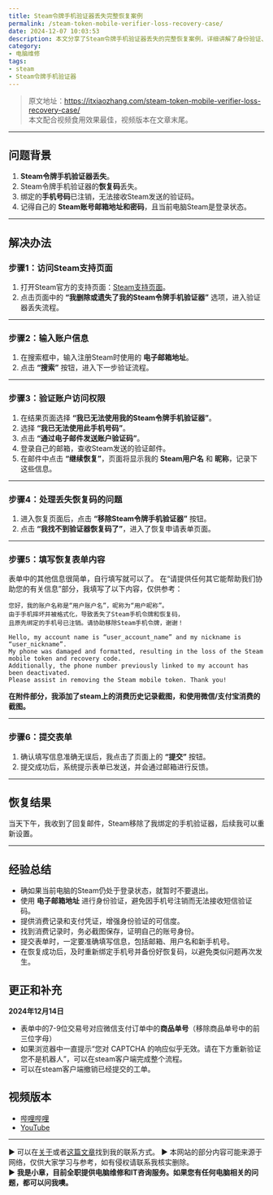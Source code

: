 ```yaml
---
title: Steam令牌手机验证器丢失完整恢复案例
permalink: /steam-token-mobile-verifier-loss-recovery-case/
date: 2024-12-07 10:03:53
description: 本文分享了Steam令牌手机验证器丢失的完整恢复案例，详细讲解了身份验证、恢复步骤及解决流程，帮助用户快速解决登录问题。
category:
- 电脑维修
tags:
- steam
- Steam令牌手机验证器
---
```


> 原文地址：<https://itxiaozhang.com/steam-token-mobile-verifier-loss-recovery-case/>  
> 本文配合视频食用效果最佳，视频版本在文章末尾。

---

## **问题背景**  

1. **Steam令牌手机验证器丢失**。  
2. Steam令牌手机验证器的**恢复码**丢失。  
3. 绑定的**手机号码**已注销，无法接收Steam发送的验证码。  
4. 记得自己的 **Steam账号邮箱地址和密码**，且当前电脑Steam是登录状态。  

---

## **解决办法**  

### **步骤1：访问Steam支持页面**  

1. 打开Steam官方的支持页面：[Steam支持页面](https://help.steampowered.com/zh-cn/wizard/HelpWithLogin)。  
2. 点击页面中的 **“我删除或遗失了我的Steam令牌手机验证器”** 选项，进入验证器丢失流程。  

---

### **步骤2：输入账户信息**  

1. 在搜索框中，输入注册Steam时使用的 **电子邮箱地址**。  
2. 点击 **“搜索”** 按钮，进入下一步验证流程。  

---

### **步骤3：验证账户访问权限**  

1. 在结果页面选择 **“我已无法使用我的Steam令牌手机验证器”**。  
2. 选择 **“我已无法使用此手机号码”**。  
3. 点击 **“通过电子邮件发送账户验证码”**。  
4. 登录自己的邮箱，查收Steam发送的验证邮件。  
5. 在邮件中点击 **“继续恢复”**，页面将显示我的 **Steam用户名** 和 **昵称**，记录下这些信息。

---

### **步骤4：处理丢失恢复码的问题**  

1. 进入恢复页面后，点击 **“移除Steam令牌手机验证器”** 按钮。  
2. 点击 **“我找不到验证器恢复码了”**，进入了恢复申请表单页面。  

---

### **步骤5：填写恢复表单内容**  

表单中的其他信息很简单，自行填写就可以了。
在“请提供任何其它能帮助我们协助您的有关信息”部分，我填写了以下内容，仅供参考：

```
您好，我的账户名称是“用户账户名”，昵称为“用户昵称”。  
由于手机摔坏并被格式化，导致丢失了Steam手机令牌和恢复码，  
且原先绑定的手机号已注销。请协助移除Steam手机令牌，谢谢！

Hello, my account name is “user_account_name” and my nickname is “user_nickname”.  
My phone was damaged and formatted, resulting in the loss of the Steam mobile token and recovery code.  
Additionally, the phone number previously linked to my account has been deactivated.  
Please assist in removing the Steam mobile token. Thank you!
```

**在附件部分，我添加了steam上的消费历史记录截图，和使用微信/支付宝消费的截图。**

---

### **步骤6：提交表单**  

1. 确认填写信息准确无误后，我点击了页面上的 **“提交”** 按钮。  
2. 提交成功后，系统提示表单已发送，并会通过邮箱进行反馈。

---

## **恢复结果**  

当天下午，我收到了回复邮件，Steam移除了我绑定的手机验证器，后续我可以重新设置。

---

## **经验总结**  

- 确如果当前电脑的Steam仍处于登录状态，就暂时不要退出。
- 使用 **电子邮箱地址** 进行身份验证，避免因手机号注销而无法接收短信验证码。  
- 提供消费记录和支付凭证，增强身份验证的可信度。  
- 找到消费记录时，务必截图保存，证明自己的账号身份。  
- 提交表单时，一定要准确填写信息，包括邮箱、用户名和新手机号。  
- 在恢复成功后，及时重新绑定手机号并备份好恢复码，以避免类似问题再次发生。  

## 更正和补充

**2024年12月14日**  

- 表单中的7-9位交易号对应微信支付订单中的**商品单号**（移除商品单号中的前三位字母）
- 如果浏览器中一直提示“您对 CAPTCHA 的响应似乎无效。请在下方重新验证您不是机器人”，可以在steam客户端完成整个流程。
- 可以在steam客户端撤销已经提交的工单。

## 视频版本

- [哔哩哔哩](https://space.bilibili.com/3546607630944387)
- [YouTube](https://www.youtube.com/@itxiaozhang)

---
▶ 可以在[关于](https://itxiaozhang.com/about/)或者[这篇文章](https://itxiaozhang.com/about-computer-repair-services-with-me/)找到我的联系方式。
▶ 本网站的部分内容可能来源于网络，仅供大家学习与参考，如有侵权请联系我核实删除。  
▶ **我是小章，目前全职提供电脑维修和IT咨询服务。如果您有任何电脑相关的问题，都可以问我噢。**  

